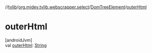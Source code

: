 //[tvlib](../../../index.md)/[org.mjdev.tvlib.webscrapper.select](../index.md)/[DomTreeElement](index.md)/[outerHtml](outer-html.md)

# outerHtml

[androidJvm]\
val [outerHtml](outer-html.md): [String](https://kotlinlang.org/api/latest/jvm/stdlib/kotlin/-string/index.html)
